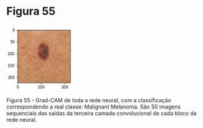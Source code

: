 # Figura 55

![gif](./GIF.gif)


Figura 55 - Grad-CAM de toda a rede neural, com a classificação correspondendo a real classe: Malignant Melanoma. São 50 imagens sequenciais das saídas da terceira camada convolucional de cada bloco da rede neural.